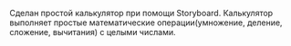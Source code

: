 Сделан простой калькулятор при помощи Storyboard.
Калькулятор выполняет простые математические операции(умножение, деление, сложение, вычитания) с целыми числами.
